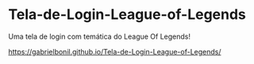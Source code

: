 # Tela-de-Login-League-of-Legends
Uma tela de login com temática do League Of Legends!

https://gabrielbonil.github.io/Tela-de-Login-League-of-Legends/
